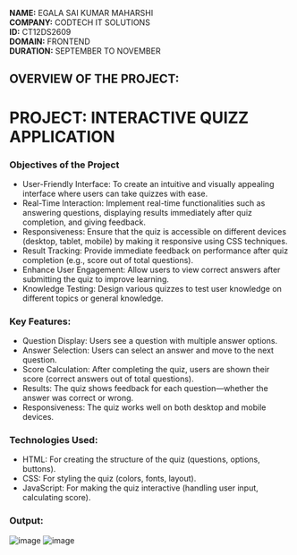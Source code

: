 **NAME:** EGALA SAI KUMAR MAHARSHI  
**COMPANY:** CODTECH IT SOLUTIONS  
**ID:** CT12DS2609  
**DOMAIN:** FRONTEND  
**DURATION:** SEPTEMBER TO NOVEMBER

## OVERVIEW OF THE PROJECT:
# PROJECT: INTERACTIVE QUIZZ APPLICATION

### Objectives of the Project
* User-Friendly Interface: To create an intuitive and visually appealing interface where users can take quizzes with ease.
* Real-Time Interaction: Implement real-time functionalities such as answering questions, displaying results immediately after quiz completion, and giving feedback.
* Responsiveness: Ensure that the quiz is accessible on different devices (desktop, tablet, mobile) by making it responsive using CSS techniques.
* Result Tracking: Provide immediate feedback on performance after quiz completion (e.g., score out of total questions).
* Enhance User Engagement: Allow users to view correct answers after submitting the quiz to improve learning.
* Knowledge Testing: Design various quizzes to test user knowledge on different topics or general knowledge.

### Key Features:
* Question Display: Users see a question with multiple answer options.
* Answer Selection: Users can select an answer and move to the next question.
* Score Calculation: After completing the quiz, users are shown their score (correct answers out of total questions).
* Results: The quiz shows feedback for each question—whether the answer was correct or wrong.
* Responsiveness: The quiz works well on both desktop and mobile devices.

### Technologies Used:
* HTML: For creating the structure of the quiz (questions, options, buttons).
* CSS: For styling the quiz (colors, fonts, layout).
* JavaScript: For making the quiz interactive (handling user input, calculating score).

 ### Output:
 ![image](https://github.com/user-attachments/assets/6cc0a5e7-5a08-42ab-99c6-367ecac91451)
 ![image](https://github.com/user-attachments/assets/f3da44dc-63f7-413b-a9d6-b2b81ee76138)


